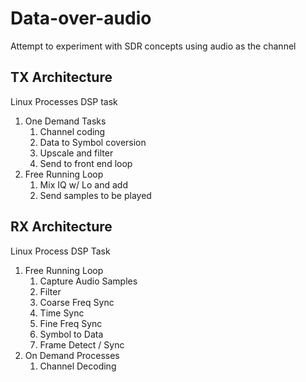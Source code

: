 # Data-over-audio
Attempt to experiment with SDR concepts using audio as the channel

## TX Architecture

Linux Processes
    DSP task

1. One Demand Tasks 
    1. Channel coding
    1. Data to Symbol coversion
    1. Upscale and filter
    1. Send to front end loop
1. Free Running Loop
    1. Mix IQ w/ Lo and add
    1. Send samples to be played

## RX Architecture

Linux Process
    DSP Task

1. Free Running Loop
    1. Capture Audio Samples 
    1. Filter 
    1. Coarse Freq Sync
    1. Time Sync
    1. Fine Freq Sync
    1. Symbol to Data
    1. Frame Detect / Sync
1. On Demand Processes
    1. Channel Decoding

